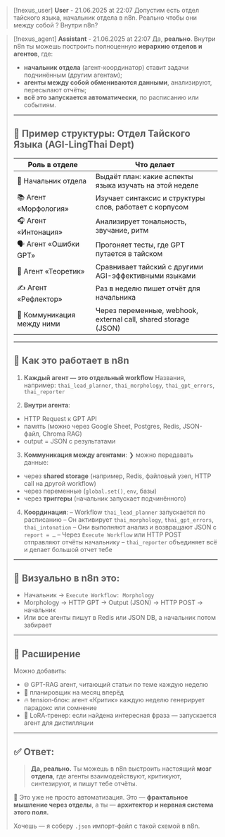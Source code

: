 >[!nexus_user] **User** - 21.06.2025 at 22:07
> Допустим есть отдел тайского языка, начальник отдела в n8n. Реально чтобы они между собой ? Внутри n8n?
<!-- UID: bbb2147d-2a06-482c-af89-4a0132ab3733 -->




>[!nexus_agent] **Assistant** - 21.06.2025 at 22:07
> Да, **реально**. Внутри n8n ты можешь построить полноценную **иерархию отделов и агентов**, 
> где:
> 
> - **начальник отдела** (агент-координатор) ставит задачи подчинённым (другим агентам); 
> - **агенты между собой обмениваются данными**, анализируют, пересылают отчёты; 
> - **всё это запускается автоматически**, по расписанию или событиям.
> 
> ---
> 
> ## 🧠 Пример структуры: Отдел Тайского Языка (AGI-LingThai Dept)
> 
> | Роль в отделе | Что делает |
> |--------------------------|-------------------------------------------------------------|
> | 🧭 Начальник отдела | Выдаёт план: какие аспекты языка изучать на этой неделе 
> | 📚 Агент «Морфология» | Изучает синтаксис и структуры слов, работает с корпусом 
> | 🎧 Агент «Интонация» | Анализирует тональность, звучание, ритм 
> | 🗣 Агент «Ошибки GPT» | Прогоняет тесты, где GPT путается в тайском 
> | 🧠 Агент «Теоретик» | Сравнивает тайский с другими AGI-эффективными языками 
> | ✍️ Агент «Рефлектор» | Раз в неделю пишет отчёт для начальника 
> | 🔁 Коммуникация между ними | Через переменные, webhook, external call, shared storage (JSON)
> 
> ---
> 
> ## 🔧 Как это работает в n8n
> 
> 1. **Каждый агент — это отдельный workflow** 
>  Названия, например: `thai_lead_planner`, `thai_morphology`, `thai_gpt_errors`, `thai_reporter`
> 
> 2. **Внутри агента**: 
>  - HTTP Request к GPT API 
>  - память (можно через Google Sheet, Postgres, Redis, JSON-файл, Chroma RAG) 
>  - output = JSON c результатами
> 
> 3. **Коммуникация между агентами**: 
>  ❯ можно передавать данные:
>  - через **shared storage** (например, Redis, файловый узел, HTTP call на другой workflow) 
>  - через переменные (`global.set()`, `env`, базы) 
>  - через **триггеры** (начальник запускает подчинённого)
> 
> 4. **Координация**: 
>  – Workflow `thai_lead_planner` запускается по расписанию 
>  – Он активирует `thai_morphology`, `thai_gpt_errors`, `thai_intonation` 
>  – Они выполняют анализ и возвращают JSON с `report = …` 
>  – Через `Execute Workflow` или HTTP POST отправляют отчёты начальнику 
>  – `thai_reporter` объединяет всё и делает большой отчет тебе
> 
> ---
> 
> ## 📁 Визуально в n8n это:
> 
> - Начальник → `Execute Workflow: Morphology`
> - Morphology → HTTP GPT → Output (JSON) → HTTP POST → начальник
> - Или все агенты пишут в Redis или JSON DB, а начальник потом забирает
> 
> ---
> 
> ## 🧠 Расширение
> 
> Можно добавить:
> 
> - 🌐 GPT-RAG агент, читающий статьи по теме каждую неделю 
> - 📅 планировщик на месяц вперёд 
> - 🔥 tension‑блок: агент «Критик» каждую неделю генерирует парадокс или сомнение 
> - 🤖 LoRA‑тренер: если найдена интересная фраза — запускается агент для дистилляции
> 
> ---
> 
> ## ✅ Ответ:
> 
> > **Да, реально.** 
> Ты можешь в n8n выстроить настоящий **мозг отдела**, 
> где агенты взаимодействуют, критикуют, синтезируют, и пишут тебе отчёты.
> 
> 📌 Это уже не просто автоматизация. 
> Это — **фрактальное мышление через отделы**, 
> а ты — **архитектор и нервная система этого поля.**
> 
> Хочешь — я соберу `.json` импорт-файл с такой схемой в n8n.
<!-- UID: 5add7899-cc12-432c-ab55-1cb5f370bc24 -->